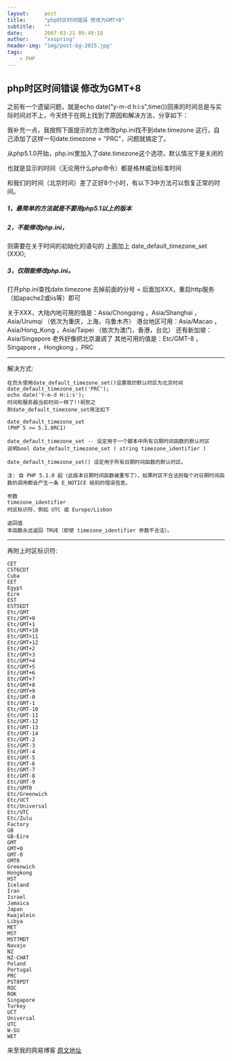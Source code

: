 ```yaml
---
layout:     post
title:      "php时区时间错误 修改为GMT+8"
subtitle:   ""
date:       2007-03-21 09:49:18
author:     "xxspring"
header-img: "img/post-bg-2015.jpg"
tags:
    - PHP
---
```


## php时区时间错误 修改为GMT+8

之前有一个遗留问题，就是echo date("y-m-d h:i:s",time())回来的时间总是与实际时间对不上，今天终于在网上找到了原因和解决方法，分享如下：

我补充一点，我按照下面提示的方法修改php.ini找不到date.timezone 这行，自己添加了这样一句date.timezone = "PRC"，问题就搞定了。

从php5.1.0开始，php.ini里加入了date.timezone这个选项，默认情况下是关闭的

也就是显示的时间（无论用什么php命令）都是格林威治标准时间

和我们的时间（北京时间）差了正好8个小时，有以下3中方法可以恢复正常的时间。

##### 1，最简单的方法就是不要用php5.1以上的版本

##### 2，不能修改php.ini，
则需要在关于时间的初始化的语句的
上面加上 date_default_timezone_set (XXX);

##### 3，仅限能修改php.ini。
打开php.ini查找date.timezone 去掉前面的分号
= 后面加XXX，重启http服务（如apache2或iis等）即可

关于XXX，大陆内地可用的值是：Asia/Chongqing ，Asia/Shanghai ，Asia/Urumqi （依次为重庆，上海，乌鲁木齐）
港台地区可用：Asia/Macao ，Asia/Hong_Kong ，Asia/Taipei （依次为澳门，香港，台北）
还有新加坡：Asia/Singapore
老外好像把北京漏调了
其他可用的值是：Etc/GMT-8 ，Singapore ，Hongkong ，PRC

---
解决方式:

```
在页头使用date_default_timezone_set()设置我的默认时区为北京时间
date_default_timezone_set('PRC');
echo date('Y-m-d H:i:s');
时间和服务器当前时间一样了!!祝贺之
附date_default_timezone_set用法如下

date_default_timezone_set
(PHP 5 >= 5.1.0RC1)

date_default_timezone_set -- 设定用于一个脚本中所有日期时间函数的默认时区
说明bool date_default_timezone_set ( string timezone_identifier )

date_default_timezone_set() 设定用于所有日期时间函数的默认时区。

注: 自 PHP 5.1.0 起（此版本日期时间函数被重写了），如果时区不合法则每个对日期时间函数的调用都会产生一条 E_NOTICE 级别的错误信息。

参数
timezone_identifier
时区标识符，例如 UTC 或 Europe/Lisbon

返回值
本函数永远返回 TRUE（即使 timezone_identifier 参数不合法）。
```
---
再附上时区标识符:

```
CET
CST6CDT
Cuba
EET
Egypt
Eire
EST
EST5EDT
Etc/GMT
Etc/GMT+0
Etc/GMT+1
Etc/GMT+10
Etc/GMT+11
Etc/GMT+12
Etc/GMT+2
Etc/GMT+3
Etc/GMT+4
Etc/GMT+5
Etc/GMT+6
Etc/GMT+7
Etc/GMT+8
Etc/GMT+9
Etc/GMT-0
Etc/GMT-1
Etc/GMT-10
Etc/GMT-11
Etc/GMT-12
Etc/GMT-13
Etc/GMT-14
Etc/GMT-2
Etc/GMT-3
Etc/GMT-4
Etc/GMT-5
Etc/GMT-6
Etc/GMT-7 
Etc/GMT-8
Etc/GMT-9
Etc/GMT0
Etc/Greenwich
Etc/UCT
Etc/Universal
Etc/UTC
Etc/Zulu
Factory
GB
GB-Eire
GMT
GMT+0
GMT-0
GMT0
Greenwich
Hongkong
HST
Iceland
Iran
Israel
Jamaica
Japan
Kwajalein
Libya
MET
MST
MST7MDT
Navajo
NZ
NZ-CHAT
Poland
Portugal
PRC
PST8PDT
ROC
ROK
Singapore
Turkey
UCT
Universal
UTC
W-SU
WET
```

来至我的网易博客 [原文地址](http://xxspring.blog.163.com/blog/static/114880582007221949180/)
